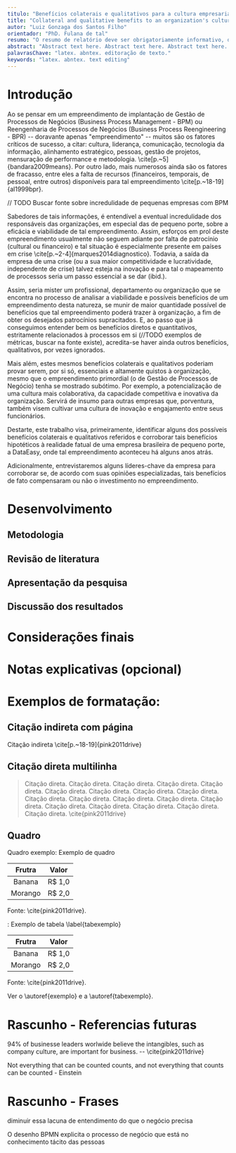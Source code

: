 ```yaml
---
titulo: "Benefícios colaterais e qualitativos para a cultura empresarial ao se mapear processos: estudo de caso de uma empresa brasileira de pequeno porte"
title: "Collateral and qualitative benefits to an organization's culture when mapping processes: case study of a brazillian small sized company"
autor: "Luiz Gonzaga dos Santos Filho"
orientador: "PhD. Fulana de tal"
resumo: "O resumo de relatório deve ser obrigatoriamente informativo, dando ao leitor a oportunidade de decidir se é ou não necessária a leitura completa do material. Atenção: não use TAB na primeira linha, fonte Arial tamanho 12, uso de espaço simples entre linhas e alinhamento justificado."
abstract: "Abstract text here. Abstract text here. Abstract text here. Abstract text here. Abstract text here. Abstract text here. Abstract text here. Abstract text here. Abstract text here. Abstract text here. Abstract text here. Abstract text here. Abstract text here. Abstract text here. Abstract text here. Abstract text here. Abstract text here. Abstract text here. Abstract text here. Abstract text here. "
palavrasChave: "latex. abntex. editoração de texto."
keywords: "latex. abntex. text editing"
---
```


# Introdução

Ao se pensar em um empreendimento de implantação de Gestão de Processos de Negócios (Business Process Management - BPM) ou Reengenharia de Processos de Negócios (Business Process Reengineering - BPR) -- doravante apenas "empreendimento" -- muitos são os fatores críticos de sucesso, a citar: cultura, liderança, comunicação, tecnologia da informação, alinhamento estratégico, pessoas, gestão de projetos, mensuração de performance e metodologia. \cite[p.~5]{bandara2009means}. Por outro lado, mais numerosos ainda são os fatores de fracasso, entre eles a falta de recursos (financeiros, temporais, de pessoal, entre outros) disponíveis para tal empreendimento \cite[p.~18-19]{al1999bpr}.

// TODO Buscar fonte sobre incredulidade de pequenas empresas com BPM

Sabedores de tais informações, é entendível a eventual incredulidade dos responsáveis das organizações, em especial das de pequeno porte, sobre a eficácia e viabilidade de tal empreendimento. Assim, esforços em prol deste empreendimento usualmente não seguem adiante por falta de patrocínio (cultural ou financeiro) e tal situação é especialmente presente em países em crise \cite[p.~2-4]{marques2014diagnostico}. Todavia, a saída da empresa de uma crise (ou a sua maior competitividade e lucratividade, independente de crise) talvez esteja na inovação e para tal o mapeamento de processos seria um passo essencial a se dar (ibid.).

Assim, seria mister um profissional, departamento ou organização que se encontra no processo de analisar a viabilidade e possíveis benefícios de um empreendimento desta natureza, se munir de maior quantidade possível de benefícios que tal empreendimento poderá trazer à organização, a fim de obter os desejados patrocínios supracitados. E, ao passo que já conseguimos entender bem os benefícios diretos e quantitativos, estritamente relacionados à processos em si (//TODO exemplos de métricas, buscar na fonte existe), acredita-se haver ainda outros benefícios, qualitativos, por vezes ignorados.

Mais além, estes mesmos benefícios colaterais e qualitativos poderiam provar serem, por si só, essenciais e altamente quistos à organização, mesmo que o empreendimento primordial (o de Gestão de Processos de Negócio) tenha se mostrado subótimo. Por exemplo, a potencialização de uma cultura mais colaborativa, da capacidade competitiva e inovativa da organização. Servirá de insumo para outras empresas que, porventura, também visem cultivar uma cultura de inovação e engajamento entre seus funcionários.

Destarte, este trabalho visa, primeiramente, identificar alguns dos possíveis benefícios colaterais e qualitativos referidos e corroborar tais benefícios hipotéticos à realidade fatual de uma empresa brasileira de pequeno porte, a DataEasy, onde tal empreendimento aconteceu há alguns anos atrás.

Adicionalmente, entrevistaremos alguns líderes-chave da empresa para corroborar se, de acordo com suas opiniões especializadas, tais benefícios de fato compensaram ou não o investimento no empreendimento.

# Desenvolvimento

## Metodologia

## Revisão de literatura

## Apresentação da pesquisa

## Discussão dos resultados

# Considerações finais

# Notas explicativas (opcional)

# Exemplos de formatação:

## Citação indireta com página

Citação indireta \cite[p.~18-19]{pink2011drive}

## Citação direta multilinha

> Citação direta. Citação direta. Citação direta. Citação direta. Citação direta. Citação direta. Citação direta. Citação direta. Citação direta. Citação direta. Citação direta. Citação direta. Citação direta. Citação direta. Citação direta. Citação direta. Citação direta. Citação direta. Citação direta. \cite{pink2011drive}

## Quadro

Quadro exemplo: Exemplo de quadro

| Frutra | Valor |
|:------:|-------|
|Banana  | R$ 1,0|
|Morango | R$ 2,0|

Fonte: \cite{pink2011drive}.

: Exemplo de tabela \label{tabexemplo}

| Frutra | Valor |
|:------:|-------|
|Banana  | R$ 1,0|
|Morango | R$ 2,0|

Fonte: \cite{pink2011drive}.

Ver o \autoref{exemplo} e a \autoref{tabexemplo}.

# Rascunho - Referencias futuras

94% of businesse leaders worlwide believe the intangibles, such as company culture, are important for business. -- \cite{pink2011drive}

Not everything that can be counted counts, and not everything that counts can be counted - Einstein

# Rascunho - Frases

diminuir essa lacuna de entendimento do que o negócio precisa

O desenho BPMN explicita o processo de negócio que está no conhecimento tácito das pessoas
